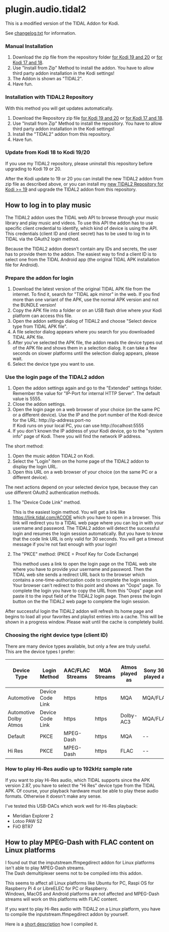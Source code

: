 # plugin.audio.tidal2

This is a modified version of the TIDAL Addon for Kodi.

See [changelog.txt](changelog.txt) for information.

### Manual Installation

1. Download the zip file from the repository folder [for Kodi 19 and 20](https://github.com/arnesongit/repository.tidal2/tree/main/plugin.audio.tidal2)
   or [for Kodi 17 and 18](https://github.com/arnesongit/repository.tidal2/tree/until-leia/plugin.audio.tidal2).
2. Use "Install from Zip" Method to install the addon. You have to allow third party addon installation in the Kodi settings!
3. The Addon is shown as "TIDAL2".
4. Have fun.

### Installation with TIDAL2 Repository

With this method you will get updates automatically.

1. Download the Repository zip file [for Kodi 19 and 20](https://github.com/arnesongit/repository.tidal2/blob/main/repository.tidal2/repository.tidal2-0.2.1.zip?raw=true)
   or [for Kodi 17 and 18](https://github.com/arnesongit/repository.tidal2/blob/until-leia/repository.tidal2/repository.tidal2-0.1.0.zip?raw=true).
2. Use "Install from Zip" Method to install the repository. You have to allow third party addon installation in the Kodi settings!
3. Install the "TIDAL2" addon from this repository.
4. Have fun.

### Update from Kodi 18 to Kodi 19/20

If you use my TIDAL2 repository, please uninstall this repository before upgrading to Kodi 19 or 20.

After the Kodi update to 19 or 20 you can install the new TIDAL2 addon from zip file as described above,
or you can install my [new TIDAL2 Repository for Kodi >= 19](https://github.com/arnesongit/repository.tidal2/blob/main/repository.tidal2/repository.tidal2-0.2.1.zip?raw=true)
and upgrade the TIDAL2 addon from this repository.

## How to log in to play music

The TIDAL2 addon uses the TIDAL web API to browse through your music library and play music and videos.
To use this API the addon has to use specific client credential to identify, which kind of device is using the API.
This credentials (client ID and client secret) has to be used to log in to TIDAL via the OAuth2 login method.
<p>
Because the TIDAL2 addon doesn't contain any IDs and secrets, the user has to provide them to the addon.
The easiest way to find a client ID is to select one from the TIDAL Android app (the original TIDAL APK installation file for Android).

### Prepare the addon for login

1. Download the latest version of the original TIDAL APK file from the internet. To find it, search for "TIDAL apk mirror" in the web.
   If you find more than one variant of the APK, use the normal APK version and not the BUNDLE version!
2. Copy the APK file into a folder or on an USB flash drive where your Kodi platform can access this file.
3. Open the addon settings dialog of TIDAL2 and choose "Select device type from TIDAL APK file".
4. A file selector dialog appears where you search for you downloaded TIDAL APK file.
5. After you've selected the APK file, the addon reads the device types out of the APK file and shows them in a selection dialog.
   It can take a few seconds on slower platforms until the selection dialog appears, please wait.
6. Select the device type you want to use.

### Use the login page of the TIDAL2 addon

1. Open the addon settings again and go to the "Extended" settings folder.
   Remember the value for "IP-Port for internal HTTP Server". The default value is 5555.
2. Close the addon settings.
3. Open the login page on a web browser of your choice (on the same PC or a different device).
   Use the IP and the port number of the Kodi device for the URL:  http://ip-address:port-no<br>
   If Kodi runs on your local PC, you can use http://localhost:5555
4. If you don't known the IP address of your Kodi device, go to the "system info" page of Kodi.
   There you will find the network IP address.

The short method:
1. Open the music addon TIDAL2 on Kodi.
2. Select the "Login" item on the home page of the TIDAL2 addon to display the login URL.
3. Open this URL on a web browser of your choice (on the same PC or a different device).

The next actions depend on your selected device type, because they can use different OAuth2 authentication methods.

1. The "Device Code Link" method.<p>
   This is the easiest login method. You will get a link like https://link.tidal.com/ACODE which you have to open in a browser.
   This link will redirect you to a TIDAL web page where you can log in with your username and password.
   The TIDAL2 addon will detect the successful login and resumes the login session automatically.
   But you have to know that the code link URL is only valid for 30 seconds. You will get a timeout message if you're not fast enough with your login!
   <p>
2. The "PKCE" method: (PKCE = Proof Key for Code Exchange)<p>
   This method uses a link to open the login page on the TIDAL web site where you have to provide your username and password.
   Then the TIDAL web site sends a redirect URL back to the browser which contains a one-time-authorization code to complete the login session.
   Your browser can't redirect to this point and shows an "Oops" page.
   To complete the login you have to copy the URL from this "Oops" page and paste it to the input field of the TIDAL2 login page.
   Then press the login button on the the TIDAL2 web page to complete the login session.

After successful login the TIDAL2 addon will refresh its home page and begins to load all your favorites and playlist entries into a cache.
This will be shown in a progress window. Please wait until the cache is completely build.

### Choosing the right device type (client ID)

There are many device types available, but only a few are truly useful.<br>
This are the device types I prefer:

| Device Type            | Login Method     | AAC/FLAC<br>Streams | MQA<br>Streams | Atmos<br>played as | Sony 360<br>played as | Plays HiRes<br>up to 192kHz |
| ---------------------- | ---------------- | ------------------- | -------------- | ------------------ | --------------------- | --------------------------- |
| Automotive             | Device Code Link | https               | https          | MQA                | MQA/FLAC              | No                          |
| Automotive Dolby Atmos | Device Code Link | https               | https          | Dolby-AC3          | MQA/FLAC              | No                          |
| Default                | PKCE             | MPEG-Dash           | https          | MQA                | --                    | No                          |
| Hi Res                 | PKCE             | MPEG-Dash           | https          | FLAC               | --                    | Yes                         |

### How to play Hi-Res audio up to 192kHz sample rate

If you want to play Hi-Res audio, which TIDAL supports since the APK version 2.87, you have to select the "Hi Res" device type from the TIDAL APK.
Of course, your playback hardware must be able to play these audio formats. Otherwise it doesn't make any sense.

I've tested this USB-DACs which work well for Hi-Res playback:

- Meridian Explorer 2
- Lotoo PAW S2
- FiiO BTR7

## How to play MPEG-Dash with FLAC content on Linux platforms

I found out that the imputstream.ffmpegdirect addon for Linux platforms isn't able to play MPEG-Dash streams.<br>
The Dash demultiplexer seems not to be compiled into this addon.
<p>
This seems to affect all Linux platforms like Ubuntu for PC, Raspi OS for Raspberry Pi 4 or LibreELEC for PC or Raspberry.<br>
Windows, MacOS and Android platforms are not affected and MPEG-Dash streams will work on this platforms with FLAC content.
<p>
If you want to play Hi-Res audio with TIDAL2 on a Linux platform, you have to compile the inputstream.ffmpegdirect addon by yourself.<p>

Here is a [short description](README-Dash.md) how I compiled it.


